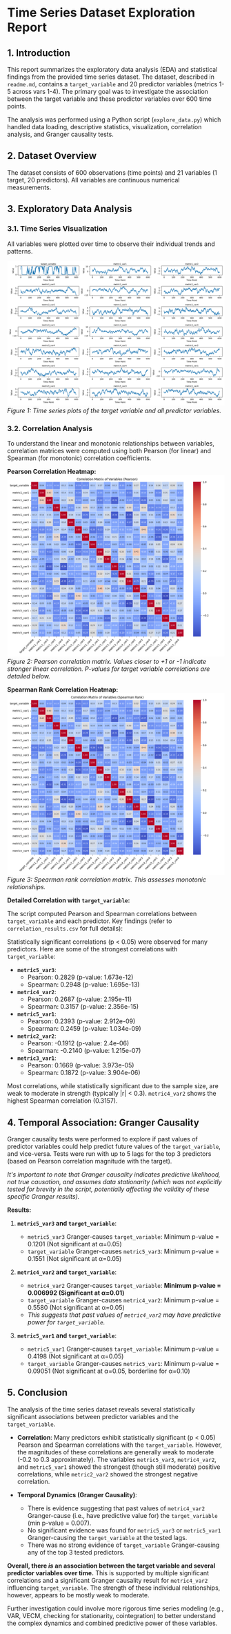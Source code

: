 # Time Series Dataset Exploration Report

## 1. Introduction

This report summarizes the exploratory data analysis (EDA) and statistical findings from the provided time series dataset. The dataset, described in `readme.md`, contains a `target_variable` and 20 predictor variables (metrics 1-5 across vars 1-4). The primary goal was to investigate the association between the target variable and these predictor variables over 600 time points.

The analysis was performed using a Python script (`explore_data.py`) which handled data loading, descriptive statistics, visualization, correlation analysis, and Granger causality tests.

## 2. Dataset Overview

The dataset consists of 600 observations (time points) and 21 variables (1 target, 20 predictors). All variables are continuous numerical measurements.

## 3. Exploratory Data Analysis

### 3.1. Time Series Visualization

All variables were plotted over time to observe their individual trends and patterns.

![All Time Series Plots](plots/all_timeseries.png)
*Figure 1: Time series plots of the target variable and all predictor variables.*

### 3.2. Correlation Analysis

To understand the linear and monotonic relationships between variables, correlation matrices were computed using both Pearson (for linear) and Spearman (for monotonic) correlation coefficients.

**Pearson Correlation Heatmap:**
![Pearson Correlation Heatmap](plots/correlation_heatmap_pearson.png)
*Figure 2: Pearson correlation matrix. Values closer to +1 or -1 indicate stronger linear correlation. P-values for target variable correlations are detailed below.*

**Spearman Rank Correlation Heatmap:**
![Spearman Rank Correlation Heatmap](plots/correlation_heatmap_spearman.png)
*Figure 3: Spearman rank correlation matrix. This assesses monotonic relationships.*

**Detailed Correlation with `target_variable`:**

The script computed Pearson and Spearman correlations between `target_variable` and each predictor. Key findings (refer to `correlation_results.csv` for full details):

Statistically significant correlations (p < 0.05) were observed for many predictors. Here are some of the strongest correlations with `target_variable`:

*   **`metric5_var3`**:
    *   Pearson: 0.2829 (p-value: 1.673e-12)
    *   Spearman: 0.2948 (p-value: 1.695e-13)
*   **`metric4_var2`**:
    *   Pearson: 0.2687 (p-value: 2.195e-11)
    *   Spearman: 0.3157 (p-value: 2.356e-15)
*   **`metric5_var1`**:
    *   Pearson: 0.2393 (p-value: 2.912e-09)
    *   Spearman: 0.2459 (p-value: 1.034e-09)
*   **`metric2_var2`**:
    *   Pearson: -0.1912 (p-value: 2.4e-06)
    *   Spearman: -0.2140 (p-value: 1.215e-07)
*   **`metric3_var1`**:
    *   Pearson: 0.1669 (p-value: 3.973e-05)
    *   Spearman: 0.1872 (p-value: 3.904e-06)

Most correlations, while statistically significant due to the sample size, are weak to moderate in strength (typically |r| &lt; 0.3). `metric4_var2` shows the highest Spearman correlation (0.3157).

## 4. Temporal Association: Granger Causality

Granger causality tests were performed to explore if past values of predictor variables could help predict future values of the `target_variable`, and vice-versa. Tests were run with up to 5 lags for the top 3 predictors (based on Pearson correlation magnitude with the target).

*It's important to note that Granger causality indicates predictive likelihood, not true causation, and assumes data stationarity (which was not explicitly tested for brevity in the script, potentially affecting the validity of these specific Granger results).*

**Results:**

1.  **`metric5_var3` and `target_variable`**:
    *   `metric5_var3` Granger-causes `target_variable`: Minimum p-value = 0.1201 (Not significant at α=0.05)
    *   `target_variable` Granger-causes `metric5_var3`: Minimum p-value = 0.1551 (Not significant at α=0.05)

2.  **`metric4_var2` and `target_variable`**:
    *   `metric4_var2` Granger-causes `target_variable`: **Minimum p-value = 0.006992 (Significant at α=0.01)**
    *   `target_variable` Granger-causes `metric4_var2`: Minimum p-value = 0.5580 (Not significant at α=0.05)
    *   *This suggests that past values of `metric4_var2` may have predictive power for `target_variable`.*

3.  **`metric5_var1` and `target_variable`**:
    *   `metric5_var1` Granger-causes `target_variable`: Minimum p-value = 0.4198 (Not significant at α=0.05)
    *   `target_variable` Granger-causes `metric5_var1`: Minimum p-value = 0.09051 (Not significant at α=0.05, borderline for α=0.10)

## 5. Conclusion

The analysis of the time series dataset reveals several statistically significant associations between predictor variables and the `target_variable`.

*   **Correlation**: Many predictors exhibit statistically significant (p < 0.05) Pearson and Spearman correlations with the `target_variable`. However, the magnitudes of these correlations are generally weak to moderate (-0.2 to 0.3 approximately). The variables `metric5_var3`, `metric4_var2`, and `metric5_var1` showed the strongest (though still moderate) positive correlations, while `metric2_var2` showed the strongest negative correlation.

*   **Temporal Dynamics (Granger Causality)**:
    *   There is evidence suggesting that past values of `metric4_var2` Granger-cause (i.e., have predictive value for) the `target_variable` (min p-value = 0.007).
    *   No significant evidence was found for `metric5_var3` or `metric5_var1` Granger-causing the `target_variable` at the tested lags.
    *   There was no strong evidence of `target_variable` Granger-causing any of the top 3 tested predictors.

**Overall, there *is* an association between the target variable and several predictor variables over time.** This is supported by multiple significant correlations and a significant Granger causality result for `metric4_var2` influencing `target_variable`. The strength of these individual relationships, however, appears to be mostly weak to moderate.

Further investigation could involve more rigorous time series modeling (e.g., VAR, VECM, checking for stationarity, cointegration) to better understand the complex dynamics and combined predictive power of these variables.
